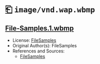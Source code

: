 # [⎗](../../../../README.md) `image/vnd.wap.wbmp`

## [File-Samples.1.wbmp](../files/File-Samples.1.wbmp)

- License: [FileSamples](./LICENSE.1.txt)
- Original Author(s): FileSamples
- References and Sources:
  - [FileSamples](https://filesamples.com/samples/image/wbmp/sample_640%C3%97426.wbmp)
